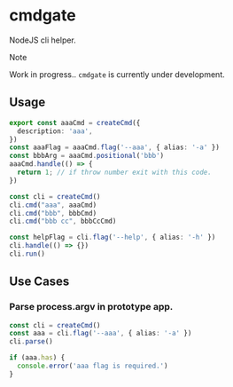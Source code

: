 # cmdgate
NodeJS cli helper.

> [!Note]
> Work in progress.. `cmdgate` is currently under development.

## Usage
```ts
export const aaaCmd = createCmd({
  description: 'aaa',
})
const aaaFlag = aaaCmd.flag('--aaa', { alias: '-a' })
const bbbArg = aaaCmd.positional('bbb')
aaaCmd.handle(() => {
  return 1; // if throw number exit with this code.
})

const cli = createCmd()
cli.cmd("aaa", aaaCmd)
cli.cmd("bbb", bbbCmd)
cli.cmd("bbb cc", bbbCcCmd)

const helpFlag = cli.flag('--help', { alias: '-h' })
cli.handle(() => {})
cli.run()
```

## Use Cases
### Parse process.argv in prototype app.
```ts
const cli = createCmd()
const aaa = cli.flag('--aaa', { alias: '-a' })
cli.parse()

if (aaa.has) {
  console.error('aaa flag is required.')
}
```